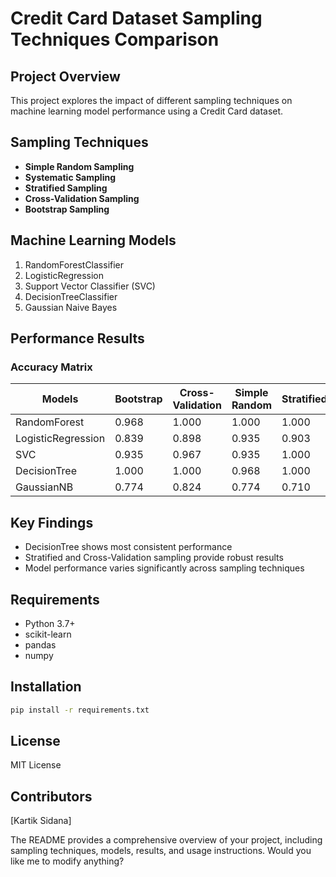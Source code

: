 # Credit Card Dataset Sampling Techniques Comparison

## Project Overview
This project explores the impact of different sampling techniques on machine learning model performance using a Credit Card dataset.

## Sampling Techniques
- **Simple Random Sampling**
- **Systematic Sampling**
- **Stratified Sampling**
- **Cross-Validation Sampling**
- **Bootstrap Sampling**

## Machine Learning Models
1. RandomForestClassifier
2. LogisticRegression
3. Support Vector Classifier (SVC)
4. DecisionTreeClassifier
5. Gaussian Naive Bayes

## Performance Results

### Accuracy Matrix
| Models | Bootstrap | Cross-Validation | Simple Random | Stratified | Systematic |
|--------|-----------|------------------|--------------|------------|------------|
| RandomForest | 0.968 | 1.000 | 1.000 | 1.000 | 0.903 |
| LogisticRegression | 0.839 | 0.898 | 0.935 | 0.903 | 0.871 |
| SVC | 0.935 | 0.967 | 0.935 | 1.000 | 0.839 |
| DecisionTree | 1.000 | 1.000 | 0.968 | 1.000 | 0.935 |
| GaussianNB | 0.774 | 0.824 | 0.774 | 0.710 | 0.806 |

## Key Findings
- DecisionTree shows most consistent performance
- Stratified and Cross-Validation sampling provide robust results
- Model performance varies significantly across sampling techniques

## Requirements
- Python 3.7+
- scikit-learn
- pandas
- numpy

## Installation
```bash
pip install -r requirements.txt
```

## License
MIT License

## Contributors
[Kartik Sidana]


The README provides a comprehensive overview of your project, including sampling techniques, models, results, and usage instructions. Would you like me to modify anything? 
